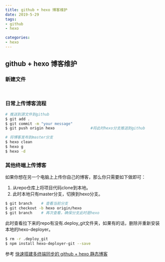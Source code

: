 ```yaml
---
title: github + hexo 博客维护
date: 2019-5-29
tags:
- github
- hexo

categories:
- hexo
---
```



## github + hexo 博客维护

### 新建文件
``` bash



``` 


### 日常上传博客流程
``` bash
# 推送到源文件到github
$ git add .
$ git commit -m "your message"
$ git push origin hexo                #将此时hexo分支推送到github

# 将博客发布到master分支
$ hexo clean
$ hexo g
$ hexo -d
```

### 其他终端上传博客
如果你想在另一个电脑上上传你自己的博客，那么你只需要如下做即可： 
1. 从repo仓库上将项目代码clone到本地。 
2. 此时本地只有master分支，切换到hexo分支。
``` bash
$ git branch    # 查看当前分支
$ git checkout -b hexo origin/hexo
$ git branch    # 再次查看，确保分支此时是hexo
```
此时查看拉下来的repo有没有.deploy_git文件夹，如果有的话，删除并重新安装本地的hexo-deployer。

``` bash
$ rm -r .deploy_git
$ npm install hexo-deployer-git --save
```

参考  [快速搭建多终端同步的 github + hexo 静态博客](https://blog.csdn.net/csdn_lisword/article/details/73804982)

